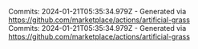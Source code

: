 Commits: 2024-01-21T05:35:34.979Z - Generated via https://github.com/marketplace/actions/artificial-grass
<br>
Commits: 2024-01-21T05:35:34.979Z - Generated via https://github.com/marketplace/actions/artificial-grass
<br>
